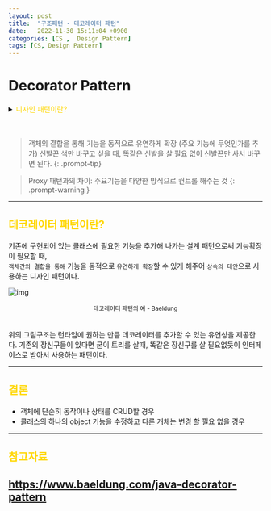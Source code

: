 ```yaml
---
layout: post
title:  "구조패턴 - 데코레이터 패턴"
date:   2022-11-30 15:11:04 +0900
categories: [CS ,  Design Pattern]
tags: [CS, Design Pattern]
---
```

# Decorator Pattern

<details>
<summary><span style="color: gold"> 디자인 패턴이란? </span></summary>
<div markdown="1">
## <span style="color: gold"> 디자인 패턴이란? </span>
- 디자인 패턴은 소프트웨어 공학의 소프트웨어 설계에서 공통으로 발생하는 문제를 자주 쓰이는 설계 방법을 정리한 패턴이다.
- 디자인 패턴을 참고하여 개발하면 효율성과 유지보수성, 운용성이 높아지며, 프로그램 최적화가 된다고 한다.
　 

디자인 패턴을 목적과 범위로 나눌수 있다

|구분|유형|설명|
|:---:|:---:|:---|
| |생성|객체 인스턴스 생성에 관여, 클래스 정의와 객체 생성 방식을 구조화, 캡슐화를 수행|
|목적|구조|더 큰 구조 형성 목적으로 클래스나 객체의 조합을 다루는 패턴|
|    |행위|클래스나 객체들이 상호작용하는 방법과 역할 분담을 다루는 패턴|
|범위|클래스|클래스간 관련성(상속), 컴파일 시 정적으로 결정|
|    |객체|객체 간 관련성을 다루는 패턴, 런타임 시 동적으로 결정|

---
</div>
</details>  
  
　

>객체의 결합을 통해 기능을 동적으로 유연하게 확장  (주요 기능에 무엇인가를 추가)
>신발끈 색만 바꾸고 싶을 때, 똑같은 신발을 살 필요 없이 신발끈만 사서 바꾸면 된다.
{: .prompt-tip}

>Proxy 패턴과의 차이: 주요기능을 다양한 방식으로 컨트롤 해주는 것
{: .prompt-warning }

---
## <span style="color: gold"> 데코레이터 패턴이란? </span>  
기존에 구현되어 있는 클래스에 필요한 기능을 추가해 나가는 설계 패턴으로써 기능확장이 필요할 때,  
`객체간의 결합을 통해` 기능을 동적으로 `유연하게 확장`할 수 있게 해주어 `상속의 대안`으로 사용하는 디자인 패턴이다.

![img](https://www.baeldung.com/wp-content/uploads/2017/09/8poz64T.jpg)
<center><small> 데코레이터 패턴의 예 - Baeldung </small></center>   
　　

위의 그림구조는 런타임에 원하는 만큼 데코레이터를 추가할 수 있는 유연성을 제공한다.
기존의 장신구들이 있다면 굳이 트리를 살때, 똑같은 장신구를 살 필요없듯이 인터페이스로 받아서 사용하는 패턴이다.

---
## <span style="color: gold"> 결론 </span>  

 - 객체에 단순히 동작이나 상태를 CRUD할 경우
 - 클래스의 하나의 object 기능을 수정하고 다른 개체는 변경 할 필요 없을 경우
  
---
## <span style="color: gold"> 참고자료 </span>  
https://www.baeldung.com/java-decorator-pattern
---